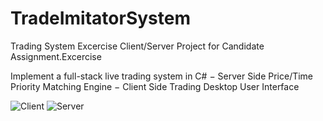 # TradeImitatorSystem
Trading System Excercise  Client/Server
Project for Candidate Assignment.Excercise

Implement a full-stack live trading system in C#
− Server Side Price/Time Priority Matching Engine
− Client Side Trading Desktop User Interface

![Client](https://dudec.ru/nc/index.php/apps/files_sharing/publicpreview/8xQkws6yyGA4KDq?x=1880&y=556&a=true&file=client.jpg&scalingup=0)
![Server](https://dudec.ru/nc/index.php/apps/files_sharing/publicpreview/mL93i5seQsw5c68?x=1880&y=561&a=true&file=server.jpg&scalingup=0)
